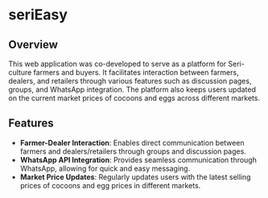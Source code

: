 # seriEasy  <br>

## Overview <br>
This web application was co-developed to serve as a platform for Seri-culture farmers and buyers. It facilitates interaction between farmers, dealers, and retailers through various features such as discussion pages, groups, and WhatsApp integration. The platform also keeps users updated on the current market prices of cocoons and eggs across different markets.

## Features <br>
- **Farmer-Dealer Interaction**: Enables direct communication between farmers and dealers/retailers through groups and discussion pages. <br>
- **WhatsApp API Integration**: Provides seamless communication through WhatsApp, allowing for quick and easy messaging. <br>
- **Market Price Updates**: Regularly updates users with the latest selling prices of cocoons and egg prices in different markets. <br>

 
 
